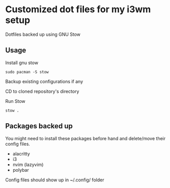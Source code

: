 # Customized dot files for my i3wm setup

Dotfiles backed up using GNU Stow

## Usage

Install gnu stow
```
sudo pacman -S stow
```

Backup existing configurations if any

CD to cloned repository's directory

Run Stow

```
stow .
```

## Packages backed up
You might need to install these packages before hand and delete/move their config files.
- alacritty
- i3
- nvim (lazyvim)
- polybar

Config files should show up in ~/.config/ folder
